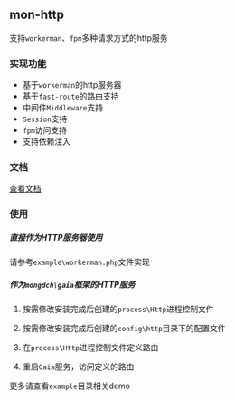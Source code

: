 ## mon-http

支持`workerman`、`fpm`多种请求方式的http服务

### 实现功能

- 基于`workerman`的http服务器
- 基于`fast-route`的路由支持
- 中间件`Middleware`支持
- `Session`支持
- `fpm`访问支持
- 支持依赖注入

### 文档

[查看文档](/doc/Home.md)


### 使用

##### 直接作为HTTP服务器使用

请参考`example\workerman.php`文件实现


##### 作为`mongdch\gaia`框架的HTTP服务

1. 按需修改安装完成后创建的`process\Http`进程控制文件

2. 按需修改安装完成后创建的`config\http`目录下的配置文件

3. 在`process\Http`进程控制文件定义路由

4. 重启`Gaia`服务，访问定义的路由


更多请查看`example`目录相关demo